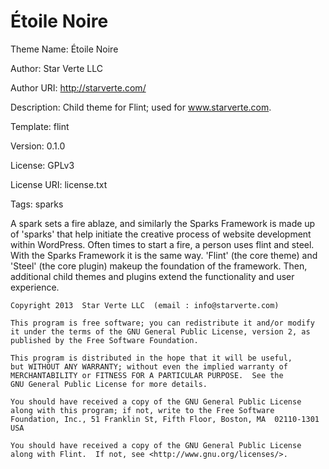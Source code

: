 Étoile Noire
=======
Theme Name:     Étoile Noire

Author:         Star Verte LLC

Author URI:     http://starverte.com/

Description:    Child theme for Flint; used for www.starverte.com.

Template:       flint

Version:        0.1.0

License:        GPLv3

License URI:    license.txt

Tags:           sparks

A spark sets a fire ablaze, and similarly the Sparks Framework is made up of 'sparks' that help initiate the creative process of website development within WordPress. Often times to start a fire, a person uses flint and steel. With the Sparks Framework it is the same way. 'Flint' (the core theme) and 'Steel' (the core plugin) makeup the foundation of the framework. Then, additional child themes and plugins extend the functionality and user experience.

    Copyright 2013  Star Verte LLC  (email : info@starverte.com)

    This program is free software; you can redistribute it and/or modify
    it under the terms of the GNU General Public License, version 2, as
    published by the Free Software Foundation.

    This program is distributed in the hope that it will be useful,
    but WITHOUT ANY WARRANTY; without even the implied warranty of
    MERCHANTABILITY or FITNESS FOR A PARTICULAR PURPOSE.  See the
    GNU General Public License for more details.

    You should have received a copy of the GNU General Public License
    along with this program; if not, write to the Free Software
    Foundation, Inc., 51 Franklin St, Fifth Floor, Boston, MA  02110-1301  USA

    You should have received a copy of the GNU General Public License
    along with Flint.  If not, see <http://www.gnu.org/licenses/>.

